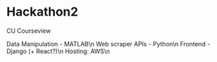 # Hackathon2
CU Courseview


Data Manipulation - MATLAB\n
Web scraper APIs - Python\n
Frontend - Django (+ React?)\n
Hosting: AWS\n

